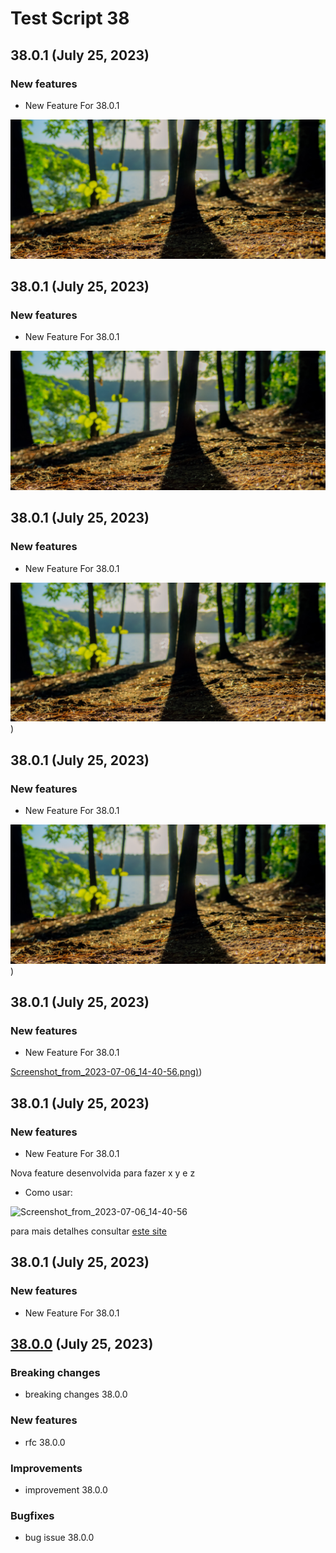 # Test Script 38
## 38.0.1 (July 25, 2023)
### New features

* New Feature For 38.0.1
 
![Screenshot_from_2023-07-06_14-40-56.png](.gitbook/assets/Screenshot_from_2023-07-06_14-40-56.png)




##  38.0.1 (July 25, 2023)
### New features

* New Feature For 38.0.1
 
![Screenshot_from_2023-07-06_14-40-56.png](.gitbook/assets/Screenshot_from_2023-07-06_14-40-56.png)




##  38.0.1 (July 25, 2023)
### New features

* New Feature For 38.0.1
 
![Screenshot_from_2023-07-06_14-40-56.png)](.gitbook/assets/Screenshot_from_2023-07-06_14-40-56.png))




##  38.0.1 (July 25, 2023)
### New features

* New Feature For 38.0.1
 
![Screenshot_from_2023-07-06_14-40-56.png)](.gitbook/assets/Screenshot_from_2023-07-06_14-40-56.png))




##  38.0.1 (July 25, 2023)
### New features

* New Feature For 38.0.1
 
[Screenshot_from_2023-07-06_14-40-56.png)](.gitbook/assets/Screenshot_from_2023-07-06_14-40-56.png))




##  38.0.1 (July 25, 2023)
### New features

* New Feature For 38.0.1
 

Nova feature desenvolvida para fazer x y e z

* Como usar:

![Screenshot_from_2023-07-06_14-40-56](/uploads/a16f7e01344481c206a3afbdbb1dce21/Screenshot_from_2023-07-06_14-40-56.png)

para mais detalhes consultar [este site](google.com)



##  38.0.1 (July 25, 2023)
### New features

* New Feature For 38.0.1


##  [38.0.0](38.0.0.md) (July 25, 2023)
### Breaking changes

* breaking changes 38.0.0

### New features

* rfc 38.0.0

### Improvements

* improvement 38.0.0

### Bugfixes

* bug issue 38.0.0

